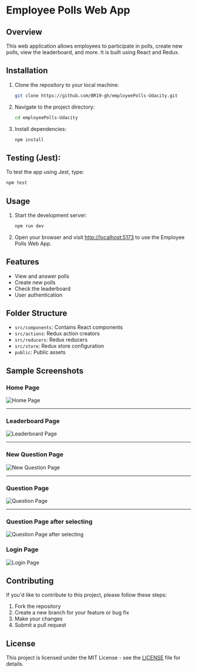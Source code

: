 # Employee Polls Web App

## Overview

This web application allows employees to participate in polls, create new polls, view the leaderboard, and more. It is built using React and Redux.

## Installation

1. Clone the repository to your local machine:

   ```bash
   git clone https://github.com/BR19-gh/employeePolls-Udacity.git
   ```

2. Navigate to the project directory:

   ```bash
   cd employeePolls-Udacity
   ```

3. Install dependencies:

   ```bash
   npm install
   ```

## Testing (Jest):
To test the app using Jest, type:
   ```bash
   npm test
   ```

## Usage

1. Start the development server:

   ```bash
   npm run dev
   ```

2. Open your browser and visit [http://localhost:5173](http://localhost:5173) to use the Employee Polls Web App.

## Features

- View and answer polls
- Create new polls
- Check the leaderboard
- User authentication

## Folder Structure

- `src/components`: Contains React components
- `src/actions`: Redux action creators
- `src/reducers`: Redux reducers
- `src/store`: Redux store configuration
- `public`: Public assets

## Sample Screenshots

### Home Page
![Home Page](https://github.com/BR19-gh/employeePolls-Udacity/blob/master/imgs%20for%20Github/home_page.png)

<hr></hr>

### Leaderboard Page
![Leaderboard Page](https://github.com/BR19-gh/employeePolls-Udacity/blob/master/imgs%20for%20Github/leaderboard_page.png)

<hr></hr>

### New Question Page
![New Question Page](https://github.com/BR19-gh/employeePolls-Udacity/blob/master/imgs%20for%20Github/new_question_page.png)

<hr></hr>

### Question Page
![Question Page](https://github.com/BR19-gh/employeePolls-Udacity/blob/master/imgs%20for%20Github/question_page.png)

<hr></hr>

### Question Page after selecting
![Question Page after selecting](https://github.com/BR19-gh/employeePolls-Udacity/blob/master/imgs%20for%20Github/after_selecting_question_page.png)

### Login Page
![Login Page](https://github.com/BR19-gh/employeePolls-Udacity/blob/master/imgs%20for%20Github/login_page.png)




## Contributing

If you'd like to contribute to this project, please follow these steps:

1. Fork the repository
2. Create a new branch for your feature or bug fix
3. Make your changes
4. Submit a pull request

## License

This project is licensed under the MIT License - see the [LICENSE](LICENSE) file for details.
